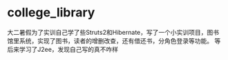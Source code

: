 # college_library
大二暑假为了实训自己学了些Struts2和Hibernate，写了一个小实训项目，图书馆里系统，实现了图书，读者的增删改查，还有借还书，分角色登录等功能。
等后来学习了J2ee，发现自己写的真不咋样
